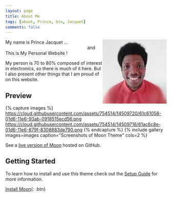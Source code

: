 ```yaml
---
layout: page
title: About Me
tags: [about, Prince, bio, Jacquet]
comments: false
---
```

    



<img style="float: right;" src="/assets/img/matete.png">


My name is Prince Jacquet  ...  <br>  &emsp;&emsp;&emsp;&emsp;&emsp;&emsp;&emsp;&emsp;&emsp;&emsp;&emsp;&emsp;&emsp;&emsp;&emsp;&emsp;&emsp;&emsp; and This is My Personal Website !

My person is 70 to 80% composed of interest in electronics, so there is much of it here.
But I also present other things that I am proud of on this website.



## Preview

{% capture images %}
    https://cloud.githubusercontent.com/assets/754514/14509720/61c61058-01d6-11e6-93ab-0918515ecd56.png
    https://cloud.githubusercontent.com/assets/754514/14509716/61ac6c8e-01d6-11e6-879f-8308883de790.png
{% endcapture %}
{% include gallery images=images caption="Screenshots of Moon Theme" cols=2 %}

See a [live version of Moon](http://taylantatli.github.io/Moon) hosted on GitHub.

## Getting Started

To learn how to install and use this theme check out the [Setup Guide](http://taylantatli.me/Moon/moon-theme/) for more information.
      
[Install Moon](https://github.com/TaylanTatli/Moon){: .btn} 
